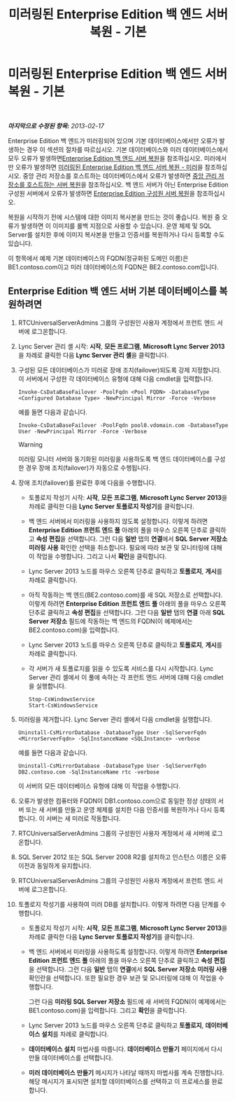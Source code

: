 ﻿---
title: 미러링된 Enterprise Edition 백 엔드 서버 복원 - 기본
TOCTitle: 미러링된 Enterprise Edition 백 엔드 서버 복원 - 기본
ms:assetid: bc555b46-70c5-4eee-ae91-e195df238293
ms:mtpsurl: https://technet.microsoft.com/ko-kr/library/JJ945648(v=OCS.15)
ms:contentKeyID: 52056950
ms.date: 08/24/2015
mtps_version: v=OCS.15
ms.translationtype: HT
---

# 미러링된 Enterprise Edition 백 엔드 서버 복원 - 기본

 

_**마지막으로 수정된 항목:** 2013-02-17_

Enterprise Edition 백 엔드가 미러링되어 있으며 기본 데이터베이스에서만 오류가 발생하는 경우 이 섹션의 절차를 따르십시오. 기본 데이터베이스와 미러 데이터베이스에서 모두 오류가 발생하면[Enterprise Edition 백 엔드 서버 복원](lync-server-2013-restoring-an-enterprise-edition-back-end-server.md)을 참조하십시오. 미러에서만 오류가 발생하면 [미러링된 Enterprise Edition 백 엔드 서버 복원 - 미러](lync-server-2013-restoring-a-mirrored-enterprise-edition-back-end-server-mirror.md)을 참조하십시오. 중앙 관리 저장소를 호스트하는 데이터베이스에서 오류가 발생하면 [중앙 관리 저장소를 호스트하는 서버 복원](lync-server-2013-restoring-the-server-hosting-the-central-management-store.md)을 참조하십시오. 백 엔드 서버가 아닌 Enterprise Edition 구성원 서버에서 오류가 발생하면 [Enterprise Edition 구성원 서버 복원](lync-server-2013-restoring-an-enterprise-edition-member-server.md)을 참조하십시오.

복원을 시작하기 전에 시스템에 대한 이미지 복사본을 만드는 것이 좋습니다. 복원 중 오류가 발생하면 이 이미지를 롤백 지점으로 사용할 수 있습니다. 운영 체제 및 SQL Server를 설치한 후에 이미지 복사본을 만들고 인증서를 복원하거나 다시 등록할 수도 있습니다.

이 항목에서 예제 기본 데이터베이스의 FQDN(정규화된 도메인 이름)은 BE1.contoso.com이고 미러 데이터베이스의 FQDN은 BE2.contoso.com입니다.

## Enterprise Edition 백 엔드 서버 기본 데이터베이스를 복원하려면

1.  RTCUniversalServerAdmins 그룹의 구성원인 사용자 계정에서 프런트 엔드 서버에 로그온합니다.

2.  Lync Server 관리 셸 시작: **시작**, **모든 프로그램**, **Microsoft Lync Server 2013**을 차례로 클릭한 다음 **Lync Server 관리 셸**을 클릭합니다.

3.  구성된 모든 데이터베이스가 미러로 장애 조치(failover)되도록 강제 지정합니다. 이 서버에서 구성한 각 데이터베이스 유형에 대해 다음 cmdlet을 입력합니다.
    
        Invoke-CsDataBaseFailover -PoolFqdn <Pool FQDN> -DatabaseType <Configured Database Type> -NewPrincipal Mirror -Force -Verbose
    
    예를 들면 다음과 같습니다.
    
        Invoke-CsDataBaseFailover -PoolFqdn pool0.vdomain.com -DatabaseType User -NewPrincipal Mirror -Force -Verbose
    

    > [!WARNING]
    > 미러링 모니터 서버와 동기화된 미러링을 사용하도록 백 엔드 데이터베이스를 구성한 경우 장애 조치(failover)가 자동으로 수행됩니다.



4.  장애 조치(failover)를 완료한 후에 다음을 수행합니다.
    
      - 토폴로지 작성기 시작: **시작**, **모든 프로그램**, **Microsoft Lync Server 2013**을 차례로 클릭한 다음 **Lync Server 토폴로지 작성기**를 클릭합니다.
    
      - 백 엔드 서버에서 미러링을 사용하지 않도록 설정합니다. 이렇게 하려면 **Enterprise Edition 프런트 엔드 풀** 아래의 풀을 마우스 오른쪽 단추로 클릭하고 **속성 편집**을 선택합니다. 그런 다음 **일반** 탭의 **연결**에서 **SQL Server 저장소 미러링 사용** 확인란 선택을 취소합니다. 필요에 따라 보관 및 모니터링에 대해 이 작업을 수행합니다. 그리고 나서 **확인**을 클릭합니다.
    
      - Lync Server 2013 노드를 마우스 오른쪽 단추로 클릭하고 **토폴로지**, **게시**를 차례로 클릭합니다.
    
      - 아직 작동하는 백 엔드(BE2.contoso.com)를 새 SQL 저장소로 선택합니다. 이렇게 하려면 **Enterprise Edition 프런트 엔드 풀** 아래의 풀을 마우스 오른쪽 단추로 클릭하고 **속성 편집**을 선택합니다. 그런 다음 **일반** 탭의 **연결** 아래 **SQL Server 저장소** 필드에 작동하는 백 엔드의 FQDN(이 예제에서는 BE2.contoso.com)을 입력합니다.
    
      - Lync Server 2013 노드를 마우스 오른쪽 단추로 클릭하고 **토폴로지**, **게시**를 차례로 클릭합니다.
    
      - 각 서버가 새 토폴로지를 읽을 수 있도록 서비스를 다시 시작합니다. Lync Server 관리 셸에서 이 풀에 속하는 각 프런트 엔드 서버에 대해 다음 cmdlet을 실행합니다.
        
            Stop-CsWindowsService
            Start-CsWindowsService

5.  미러링을 제거합니다. Lync Server 관리 셸에서 다음 cmdlet을 실행합니다.
    
        Uninstall-CsMirrorDatabase -DatabaseType User -SqlServerFqdn <MirrorServerFqdn> -SqlInstanceName <SQLInstance> -verbose
    
    예를 들면 다음과 같습니다.
    
        Uninstall-CsMirrorDatabase -DatabaseType User -SqlServerFqdn DB2.contoso.com -SqlInstanceName rtc -verbose
    
    이 서버의 모든 데이터베이스 유형에 대해 이 작업을 수행합니다.

6.  오류가 발생한 컴퓨터와 FQDN이 DB1.contoso.com으로 동일한 정상 상태의 서버 또는 새 서버를 만들고 운영 체제를 설치한 다음 인증서를 복원하거나 다시 등록합니다. 이 서버는 새 미러로 작동합니다.

7.  RTCUniversalServerAdmins 그룹의 구성원인 사용자 계정에서 새 서버에 로그온합니다.

8.  SQL Server 2012 또는 SQL Server 2008 R2를 설치하고 인스턴스 이름은 오류 이전과 동일하게 유지합니다.

9.  RTCUniversalServerAdmins 그룹의 구성원인 사용자 계정에서 프런트 엔드 서버에 로그온합니다.

10. 토폴로지 작성기를 사용하여 미러 DB를 설치합니다. 이렇게 하려면 다음 단계를 수행합니다.
    
      - 토폴로지 작성기 시작: **시작**, **모든 프로그램**, **Microsoft Lync Server 2013**을 차례로 클릭한 다음 **Lync Server 토폴로지 작성기**를 클릭합니다.
    
      - 백 엔드 서버에서 미러링을 사용하도록 설정합니다. 이렇게 하려면 **Enterprise Edition 프런트 엔드 풀** 아래의 풀을 마우스 오른쪽 단추로 클릭하고 **속성 편집**을 선택합니다. 그런 다음 **일반** 탭의 **연결**에서 **SQL Server 저장소 미러링 사용** 확인란을 선택합니다. 또한 필요한 경우 보관 및 모니터링에 대해 이 작업을 수행합니다.
        
        그런 다음 **미러링 SQL Server 저장소** 필드에 새 서버의 FQDN(이 예제에서는 BE1.contoso.com)을 입력합니다. 그리고 **확인**을 클릭합니다.
    
      - Lync Server 2013 노드를 마우스 오른쪽 단추로 클릭하고 **토폴로지**, **데이터베이스 설치**를 차례로 클릭합니다.
    
      - **데이터베이스 설치** 마법사를 따릅니다. **데이터베이스 만들기** 페이지에서 다시 만들 데이터베이스를 선택합니다.
    
      - **미러 데이터베이스 만들기** 메시지가 나타날 때까지 마법사를 계속 진행합니다. 해당 메시지가 표시되면 설치할 데이터베이스를 선택하고 이 프로세스를 완료합니다.

